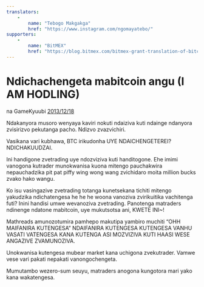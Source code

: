 ```yaml
---
translators: 
    - 
        name: "Tebogo Makgakga"
        href: "https://www.instagram.com/ngomayatebo/"
supporters: 
    - 
        name: "BitMEX"
        href: "https://blog.bitmex.com/bitmex-grant-translation-of-bitcoin-content-into-african-languages/"
---
```

# Ndichachengeta mabitcoin angu (I AM HODLING)

na GameKyuubi [2013/12/18](https://bitcointalk.org/index.php?topic=375643.0)

<LanguageDropdown/>

Ndakanyora musoro wenyaya kaviri nokuti ndaiziva kuti ndainge ndanyora zvisirizvo pekutanga pacho. Ndizvo zvazvichiri.

Vasikana vari kubhawa, BTC irikudonha UYE NDAICHENGETEREI? NDICHAKUUDZAI.

Ini handigone zvetrading uye ndozviziva kuti handitogone. Ehe imimi vanogona kutrader munokwanisa kuona mitengo pauchakwira nepauchadzika pit pat piffy wing wong wang zvichidaro moita million bucks zvako hako wangu.  

Ko isu vasingazive zvetrading totanga kunetsekana tichiti mitengo yakudzika ndichatengesa he he he woona vanoziva zvirikuitika vachitenga futi? Inini handisi umwe wevanoziva zvetrading. Panotenga matraders ndinenge ndatone mabitcoin, uye mukutsotsa ani, KWETE INI~!  

Mathreads amunozotumira pamhepo makutipa yambiro muchiti “OHH MAIFANIRA KUTENGESA” NDAIFANIRA KUTENGESA KUTENGESA VANHU VASATI VATENGESA KANA KUTENGA ASI MOZVIZIVA KUTI HAASI WESE ANGAZIVE ZVAMUNOZIVA.  

Unokwanisa kutengesa mubear market kana uchigona zvekutrader. Vamwe vese vari pakati nepakati vanongochengeta.  

Mumutambo wezero-sum seuyu, matraders anogona kungotora mari yako kana wakatengesa.